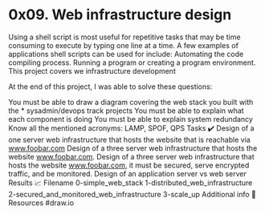 # 0x09. Web infrastructure design

Using a shell script is most useful for repetitive tasks that may be time consuming to execute by typing one line at a time. A few examples of applications shell scripts can be used for include: Automating the code compiling process. Running a program or creating a program environment. This project covers we infrastructure development

At the end of this project, I was able to solve these questions:

You must be able to draw a diagram covering the web stack you built with the * sysadmin/devops track projects You must be able to explain what each component is doing You must be able to explain system redundancy Know all the mentioned acronyms: LAMP, SPOF, QPS Tasks ✔️ Design of a one server web infrastructure that hosts the website that is reachable via www.foobar.com Design of a three server web infrastructure that hosts the website www.foobar.com. Design of a three server web infrastructure that hosts the website www.foobar.com, it must be secured, serve encrypted traffic, and be monitored. Design of an application server vs web server Results 📈 Filename 0-simple_web_stack 1-distributed_web_infrastructure 2-secured_and_monitored_web_infrastructure 3-scale_up Additional info 🚧 Resources #draw.io
